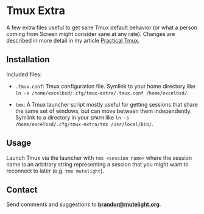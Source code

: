 Tmux Extra
==========

A few extra files useful to get sane Tmux default behavior (or what a person coming from Screen might consider sane at any rate). Changes are described in more detail in my article [Practical Tmux](http://mutelight.org/articles/practical-tmux).

Installation
------------

Included files:

* `.tmux.conf`: Tmux configuration file. Symlink to your home directory like `ln -s /home/excelbsd/.cfg/tmux-extra/.tmux.conf /home/excelbsd/`.

* `tmx`: A Tmux launcher script mostly useful for getting sessions that share the same set of windows, but can move between them independently. Symlink to a directory in your `$PATH` like `ln -s /home/excelbsd/.cfg/tmux-extra/tmx /usr/local/bin/`.

Usage
-----

Launch Tmux via the launcher with `tmx <session name>` where the session name is an arbitrary string representing a session that you might want to reconnect to later (e.g. `tmx mutelight`).

Contact
-------

Send comments and suggestions to **brandur@mutelight.org**.
